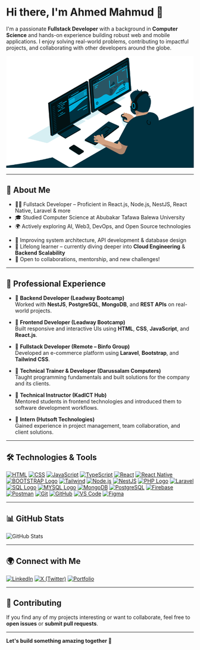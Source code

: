 # Hi there, I'm Ahmed Mahmud 👋

I'm a passionate **Fullstack Developer** with a background in **Computer Science** and hands-on experience building robust web and mobile applications. I enjoy solving real-world problems, contributing to impactful projects, and collaborating with other developers around the globe.

![Developer GIF](/index.gif)

---

## 🚀 About Me

- 👨‍💻 Fullstack Developer – Proficient in React.js, Node.js, NestJS, React Native, Laravel & more
- 🎓 Studied Computer Science at Abubakar Tafawa Balewa University
- 🌍 Actively exploring AI, Web3, DevOps, and Open Source technologies
<!-- - 📱 Currently building cross-platform applications using **React Native** -->
- 🔧 Improving system architecture, API development & database design
- 🧠 Lifelong learner – currently diving deeper into **Cloud Engineering** & **Backend Scalability**
- 🤝 Open to collaborations, mentorship, and new challenges!

---

## 💼 Professional Experience

- 🔹 **Backend Developer (Leadway Bootcamp)**  
  Worked with **NestJS**, **PostgreSQL**, **MongoDB**, and **REST APIs** on real-world projects.
  
- 🔹 **Frontend Developer (Leadway Bootcamp)**  
  Built responsive and interactive UIs using **HTML**, **CSS**, **JavaScript**, and **React.js**.
  
- 🔹 **Fullstack Developer (Remote – Binfo Group)**  
  Developed an e-commerce platform using **Laravel**, **Bootstrap**, and **Tailwind CSS**.
  
- 🔹 **Technical Trainer & Developer (Darussalam Computers)**  
  Taught programming fundamentals and built solutions for the company and its clients.

- 🔹 **Technical Instructor (KadICT Hub)**  
  Mentored students in frontend technologies and introduced them to software development workflows.

- 🔹 **Intern (Hutsoft Technologies)**  
  Gained experience in project management, team collaboration, and client solutions.

---

## 🛠️ Technologies & Tools

[![HTML](https://img.icons8.com/fluency/48/html-5.png)](https://developer.mozilla.org/en-US/docs/Web/HTML)
[![CSS](https://img.icons8.com/fluency/48/css3.png)](https://developer.mozilla.org/en-US/docs/Web/CSS)
[![JavaScript](https://img.icons8.com/fluency/48/javascript.png)](https://developer.mozilla.org/en-US/docs/Web/JavaScript)
[![TypeScript](https://img.icons8.com/color/48/typescript.png)](https://www.typescriptlang.org/)
[![React](https://img.icons8.com/external-tal-revivo-color-tal-revivo/48/external-react-a-javascript-library-for-building-user-interfaces-logo-color-tal-revivo.png)](https://react.dev/)
[![React Native](https://img.icons8.com/office/48/react.png)](https://reactnative.dev/)
[![BOOTSTRAP Logo](https://img.icons8.com/fluency/48/bootstrap.png)](https://getbootstrap.com/)
[![Tailwind](https://img.icons8.com/fluency/48/tailwind_css.png)](https://tailwindcss.com/)
[![Node.js](https://img.icons8.com/color/48/nodejs.png)](https://nodejs.org/)
[![NestJS](https://img.icons8.com/color/48/nestjs.png)](https://nestjs.com/)
[![PHP Logo](https://img.icons8.com/officel/48/php-logo.png)](https://www.php.net)
[![Laravel](https://img.icons8.com/fluency/48/laravel.png)](https://laravel.com/)
[![SQL Logo](https://img.icons8.com/arcade/48/sql.png)](https://www.w3schools.com/sql/)
[![MYSQL Logo](https://img.icons8.com/fluency/48/mysql-logo.png)](https://www.mysql.com/)
[![MongoDB](https://img.icons8.com/color/48/mongodb.png)](https://www.mongodb.com/)
[![PostgreSQL](https://img.icons8.com/color/48/postgreesql.png)](https://www.postgresql.org/)
[![Firebase](https://img.icons8.com/color/48/firebase.png)](https://firebase.google.com/)
[![Postman](https://img.icons8.com/external-tal-revivo-color-tal-revivo/48/external-postman-is-the-only-complete-api-development-environment-logo-color-tal-revivo.png)](https://postman.com/)
[![Git](https://img.icons8.com/color/48/git.png)](https://git-scm.com/)
[![GitHub](https://img.icons8.com/fluency/48/github.png)](https://github.com/)
[![VS Code](https://img.icons8.com/fluency/48/visual-studio-code-2019.png)](https://code.visualstudio.com/)
[![Figma](https://img.icons8.com/fluency/48/figma.png)](https://figma.com)

---

## 📊 GitHub Stats

![GitHub Stats](https://github-readme-stats.vercel.app/api?username=dDevAhmed&show_icons=true&count_private=true&theme=radical)

---

## 🌍 Connect with Me

[![LinkedIn](https://img.icons8.com/fluency/48/linkedin.png)](https://www.linkedin.com/in/ahmedmahmud)
[![X (Twitter)](https://img.icons8.com/fluency/48/twitterx--v1.png)](https://x.com/ddevahmed)
[![Portfolio](https://img.icons8.com/fluency/48/domain.png)](https://ahmedmahmud.vercel.app)

---

## 🤝 Contributing

If you find any of my projects interesting or want to collaborate, feel free to **open issues** or **submit pull requests**.

---

**Let's build something amazing together 🚀**
